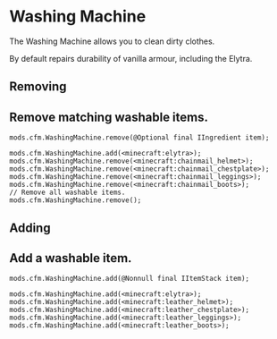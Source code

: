 # Washing Machine
The Washing Machine allows you to clean dirty clothes.

By default repairs durability of vanilla armour, including the Elytra.

## Removing
Remove matching washable items.
------
```zenscript
mods.cfm.WashingMachine.remove(@Optional final IIngredient item);

mods.cfm.WashingMachine.add(<minecraft:elytra>);
mods.cfm.WashingMachine.remove(<minecraft:chainmail_helmet>);
mods.cfm.WashingMachine.remove(<minecraft:chainmail_chestplate>);
mods.cfm.WashingMachine.remove(<minecraft:chainmail_leggings>);
mods.cfm.WashingMachine.remove(<minecraft:chainmail_boots>);
// Remove all washable items.
mods.cfm.WashingMachine.remove();
```

## Adding
Add a washable item.
------
```zenscript
mods.cfm.WashingMachine.add(@Nonnull final IItemStack item);

mods.cfm.WashingMachine.add(<minecraft:elytra>);
mods.cfm.WashingMachine.add(<minecraft:leather_helmet>);
mods.cfm.WashingMachine.add(<minecraft:leather_chestplate>);
mods.cfm.WashingMachine.add(<minecraft:leather_leggings>);
mods.cfm.WashingMachine.add(<minecraft:leather_boots>);
```
